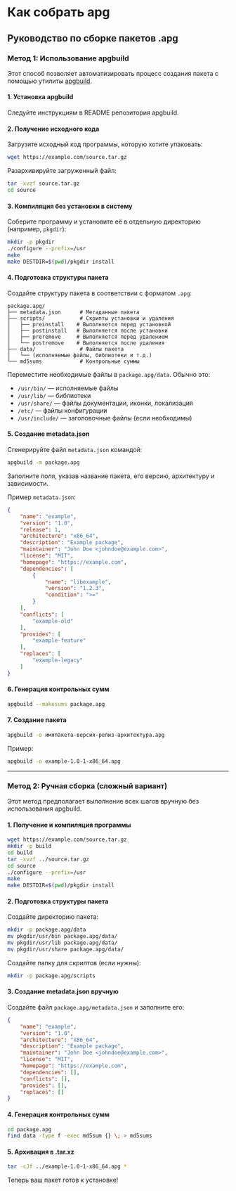 # Как собрать apg

## Руководство по сборке пакетов .apg

### Метод 1: Использование apgbuild

Этот способ позволяет автоматизировать процесс создания пакета с помощью утилиты [apgbuild](https://github.com/nuros-linux/apgbuild).

#### 1. Установка apgbuild

Следуйте инструкциям в README репозитория apgbuild.

#### 2. Получение исходного кода

Загрузите исходный код программы, которую хотите упаковать:

```sh
wget https://example.com/source.tar.gz
```

Разархивируйте загруженный файл:

```sh
tar -xvzf source.tar.gz
cd source
```

#### 3. Компиляция без установки в систему

Соберите программу и установите её в отдельную директорию (например, `pkgdir`):

```sh
mkdir -p pkgdir
./configure --prefix=/usr
make
make DESTDIR=$(pwd)/pkgdir install
```

#### 4. Подготовка структуры пакета

Создайте структуру пакета в соответствии с форматом `.apg`:

```
package.apg/
├── metadata.json      # Метаданные пакета
├── scripts/           # Скрипты установки и удаления
│   ├── preinstall    # Выполняется перед установкой
│   ├── postinstall   # Выполняется после установки
│   ├── preremove     # Выполняется перед удалением
│   └── postremove    # Выполняется после удаления
├── data/              # Файлы пакета
│   └── (исполняемые файлы, библиотеки и т.д.)
└── md5sums            # Контрольные суммы
```

Переместите необходимые файлы в `package.apg/data`. Обычно это:

* `/usr/bin/` — исполняемые файлы
* `/usr/lib/` — библиотеки
* `/usr/share/` — файлы документации, иконки, локализация
* `/etc/` — файлы конфигурации
* `/usr/include/` — заголовочные файлы (если необходимы)

#### 5. Создание metadata.json

Сгенерируйте файл `metadata.json` командой:

```sh
apgbuild -m package.apg
```

Заполните поля, указав название пакета, его версию, архитектуру и зависимости.

Пример `metadata.json`:

```json
{
    "name": "example",
    "version": "1.0",
    "release": 1,
    "architecture": "x86_64",
    "description": "Example package",
    "maintainer": "John Doe <johndoe@example.com>",
    "license": "MIT",
    "homepage": "https://example.com",
    "dependencies": [
        {
            "name": "libexample",
            "version": "1.2.3",
            "condition": ">="
        }
    ],
    "conflicts": [
        "example-old"
    ],
    "provides": [
        "example-feature"
    ],
    "replaces": [
        "example-legacy"
    ]
}
```

#### 6. Генерация контрольных сумм

```sh
apgbuild --makesums package.apg
```

#### 7. Создание пакета

```sh
apgbuild -o имяпакета-версия-релиз-архитектура.apg
```

Пример:

```sh
apgbuild -o example-1.0-1-x86_64.apg
```

***

### Метод 2: Ручная сборка (сложный вариант)

Этот метод предполагает выполнение всех шагов вручную без использования apgbuild.

#### 1. Получение и компиляция программы

```sh
wget https://example.com/source.tar.gz
mkdir -p build
cd build
tar -xvzf ../source.tar.gz
cd source
./configure --prefix=/usr
make
make DESTDIR=$(pwd)/pkgdir install
```

#### 2. Подготовка структуры пакета

Создайте директорию пакета:

```sh
mkdir -p package.apg/data
mv pkgdir/usr/bin package.apg/data/
mv pkgdir/usr/lib package.apg/data/
mv pkgdir/usr/share package.apg/data/
```

Создайте папку для скриптов (если нужны):

```sh
mkdir -p package.apg/scripts
```

#### 3. Создание metadata.json вручную

Создайте файл `package.apg/metadata.json` и заполните его:

```json
{
    "name": "example",
    "version": "1.0",
    "architecture": "x86_64",
    "description": "Example package",
    "maintainer": "John Doe <johndoe@example.com>",
    "license": "MIT",
    "homepage": "https://example.com",
    "dependencies": [],
    "conflicts": [],
    "provides": [],
    "replaces": []
}
```

#### 4. Генерация контрольных сумм

```sh
cd package.apg
find data -type f -exec md5sum {} \; > md5sums
```

#### 5. Архивация в .tar.xz

```sh
tar -cJf ../example-1.0-1-x86_64.apg *
```

Теперь ваш пакет готов к установке!
